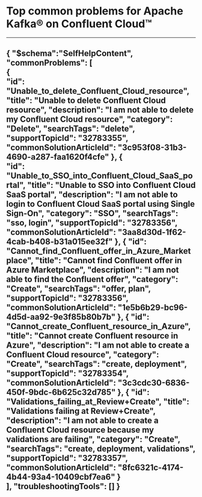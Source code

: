 <properties
pageTitle="Top common problems for Apache Kafka® on Confluent Cloud™"
description="Document for top problems with Confluent Organizations"        
service="microsoft.confluent"
resource="organizations"
ms.author="krsomepa"
displayOrder=""
articleId="diagnoseandsolve-confluent"
selfHelpType="diagnoseandsolve"
resourceTags=""
productPesIds="17363"
cloudEnvironments="public, BlackForest, Fairfax, MoonCake"
ownershipId="PartnerSolutions_Confluent"
/>
# Top common problems for Apache Kafka® on Confluent Cloud™
---
{
	"$schema":"SelfHelpContent",
	"commonProblems": [			
		{			         
			"id": "Unable_to_delete_Confluent_Cloud_resource",
			"title": "Unable to delete Confluent Cloud resource",
			"description": "I am not able to delete my Confluent Cloud resource",
			"category": "Delete",
			"searchTags": "delete",
			"supportTopicId": "32783355",
			"commonSolutionArticleId": "3c953f08-31b3-4690-a287-faa1620f4cfe"
		},
		{			         
			"id": "Unable_to_SSO_into_Confluent_Cloud_SaaS_portal",
			"title": "Unable to SSO into Confluent Cloud SaaS portal",
			"description": "I am not able to login to Confluent Cloud SaaS portal using Single Sign-On",
			"category": "SSO",
			"searchTags": "sso, login",
			"supportTopicId": "32783356",
			"commonSolutionArticleId": "3aa8d30d-1f62-4cab-b408-b31a015ee32f"
		},
		{
			"id": "Cannot_find_Confluent_offer_in_Azure_Marketplace",
			"title": "Cannot find Confluent offer in Azure Marketplace",
			"description": "I am not able to find the Confluent offer",
			"category": "Create",
			"searchTags": "offer, plan",
			"supportTopicId": "32783356",
			"commonSolutionArticleId": "1e5b6b29-bc96-4d5d-aa92-9e3f85b80b7b"
		},
		{
			"id": "Cannot_create_Confluent_resource_in_Azure",
			"title": "Cannot create Confluent resource in Azure",
			"description": "I am not able to create a Confluent Cloud resource",
			"category": "Create",
			"searchTags": "create, deployment",
			"supportTopicId": "32783354",
			"commonSolutionArticleId": "3c3cdc30-6836-450f-9bdc-6b625c32d785"
		},
		{
			"id": "Validations_failing_at_Review+Create",
			"title": "Validations failing at Review+Create",
			"description": "I am not able to create a Confluent Cloud resource because my validations are failing",
			"category": "Create",
			"searchTags": "create, deployment, validations",
			"supportTopicId": "32783357",
			"commonSolutionArticleId": "8fc6321c-4174-4b44-93a4-10409cbf7ea6"
		}			
	],
	"troubleshootingTools": []
}
---